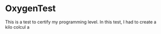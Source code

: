 # OxygenTest
This is a test to certify my programming level. In this test, I had to create a kilo colcul a
